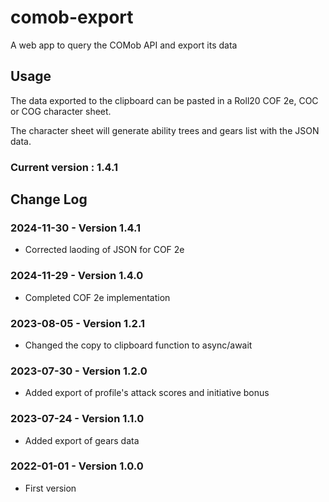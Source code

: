 # comob-export

A web app to query the COMob API and export its data

## Usage

The data exported to the clipboard can be pasted in a Roll20 COF 2e, COC or COG character sheet.

The character sheet will generate ability trees and gears list with the JSON data.

### Current version : 1.4.1

## Change Log

### 2024-11-30 - Version 1.4.1

- Corrected laoding of JSON for COF 2e

### 2024-11-29 - Version 1.4.0

- Completed COF 2e implementation

### 2023-08-05 - Version 1.2.1

- Changed the copy to clipboard function to async/await

### 2023-07-30 - Version 1.2.0

- Added export of profile's attack scores and initiative bonus

### 2023-07-24 - Version 1.1.0

- Added export of gears data

### 2022-01-01 - Version 1.0.0

- First version